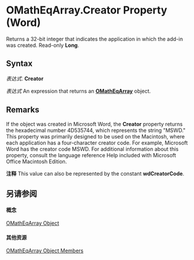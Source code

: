 
# OMathEqArray.Creator Property (Word)

Returns a 32-bit integer that indicates the application in which the add-in was created. Read-only  **Long**.


## Syntax

 _表达式_. **Creator**

 _表达式_ An expression that returns an **[OMathEqArray](9d3516fd-7f08-eacc-71e3-c27e6e373857.md)** object.


## Remarks

If the object was created in Microsoft Word, the  **Creator** property returns the hexadecimal number 4D535744, which represents the string "MSWD." This property was primarily designed to be used on the Macintosh, where each application has a four-character creator code. For example, Microsoft Word has the creator code MSWD. For additional information about this property, consult the language reference Help included with Microsoft Office Macintosh Edition.


 **注释**  This value can also be represented by the constant  **wdCreatorCode**.


## 另请参阅


#### 概念


[OMathEqArray Object](9d3516fd-7f08-eacc-71e3-c27e6e373857.md)
#### 其他资源


[OMathEqArray Object Members](http://msdn.microsoft.com/library/6ef90bd8-5f27-5efc-25de-5b5667ccc251%28Office.15%29.aspx)